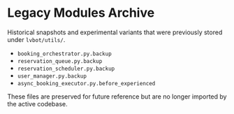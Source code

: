 # Legacy Modules Archive

Historical snapshots and experimental variants that were previously stored under `lvbot/utils/`.

- `booking_orchestrator.py.backup`
- `reservation_queue.py.backup`
- `reservation_scheduler.py.backup`
- `user_manager.py.backup`
- `async_booking_executor.py.before_experienced`

These files are preserved for future reference but are no longer imported by the active codebase.
